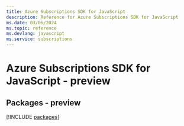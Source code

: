 ```yaml
---
title: Azure Subscriptions SDK for JavaScript
description: Reference for Azure Subscriptions SDK for JavaScript
ms.date: 03/06/2024
ms.topic: reference
ms.devlang: javascript
ms.service: subscriptions
---
```

# Azure Subscriptions SDK for JavaScript - preview
## Packages - preview
[!INCLUDE [packages](subscriptions-index.md)]